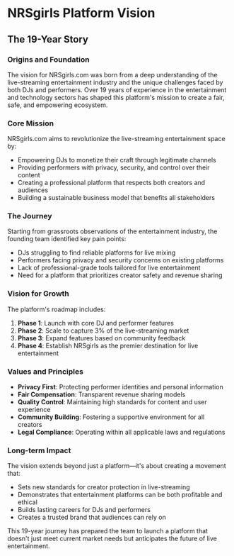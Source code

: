 # NRSgirls Platform Vision

## The 19-Year Story

### Origins and Foundation
The vision for NRSgirls.com was born from a deep understanding of the live-streaming entertainment industry and the unique challenges faced by both DJs and performers. Over 19 years of experience in the entertainment and technology sectors has shaped this platform's mission to create a fair, safe, and empowering ecosystem.

### Core Mission
NRSgirls.com aims to revolutionize the live-streaming entertainment space by:
- Empowering DJs to monetize their craft through legitimate channels
- Providing performers with privacy, security, and control over their content
- Creating a professional platform that respects both creators and audiences
- Building a sustainable business model that benefits all stakeholders

### The Journey
Starting from grassroots observations of the entertainment industry, the founding team identified key pain points:
- DJs struggling to find reliable platforms for live mixing
- Performers facing privacy and security concerns on existing platforms
- Lack of professional-grade tools tailored for live entertainment
- Need for a platform that prioritizes creator safety and revenue sharing

### Vision for Growth
The platform's roadmap includes:
1. **Phase 1**: Launch with core DJ and performer features
2. **Phase 2**: Scale to capture 3% of the live-streaming market
3. **Phase 3**: Expand features based on community feedback
4. **Phase 4**: Establish NRSgirls as the premier destination for live entertainment

### Values and Principles
- **Privacy First**: Protecting performer identities and personal information
- **Fair Compensation**: Transparent revenue sharing models
- **Quality Control**: Maintaining high standards for content and user experience
- **Community Building**: Fostering a supportive environment for all creators
- **Legal Compliance**: Operating within all applicable laws and regulations

### Long-term Impact
The vision extends beyond just a platform—it's about creating a movement that:
- Sets new standards for creator protection in live-streaming
- Demonstrates that entertainment platforms can be both profitable and ethical
- Builds lasting careers for DJs and performers
- Creates a trusted brand that audiences can rely on

This 19-year journey has prepared the team to launch a platform that doesn't just meet current market needs but anticipates the future of live entertainment.

